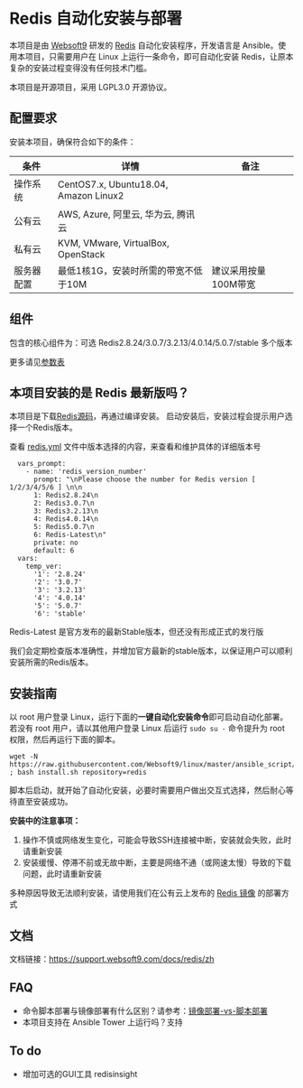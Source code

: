 
# Redis 自动化安装与部署

本项目是由 [Websoft9](https://www.websoft9.com) 研发的 [Redis](https://redis.io/) 自动化安装程序，开发语言是 Ansible。使用本项目，只需要用户在 Linux 上运行一条命令，即可自动化安装 Redis，让原本复杂的安装过程变得没有任何技术门槛。  

本项目是开源项目，采用 LGPL3.0 开源协议。

## 配置要求

安装本项目，确保符合如下的条件：

| 条件       | 详情       | 备注  |
| ------------ | ------------ | ----- |
| 操作系统       | CentOS7.x, Ubuntu18.04, Amazon Linux2       |    |
| 公有云| AWS, Azure, 阿里云, 华为云, 腾讯云 |  |
| 私有云|  KVM, VMware, VirtualBox, OpenStack |  |
| 服务器配置 | 最低1核1G，安装时所需的带宽不低于10M |  建议采用按量100M带宽 |

## 组件

包含的核心组件为：可选 Redis2.8.24/3.0.7/3.2.13/4.0.14/5.0.7/stable 多个版本

更多请见[参数表](/docs/zh/stack-components.md)

## 本项目安装的是 Redis 最新版吗？

本项目是下载[Redis源码](http://download.redis.io/releases/)，再通过编译安装。 启动安装后，安装过程会提示用户选择一个Redis版本。

查看 [redis.yml](/redis.yml) 文件中版本选择的内容，来查看和维护具体的详细版本号

```
  vars_prompt:
    - name: 'redis_version_number'
      prompt: "\nPlease choose the number for Redis version [ 1/2/3/4/5/6 ] \n\n
      1: Redis2.8.24\n
      2: Redis3.0.7\n
      3: Redis3.2.13\n
      4: Redis4.0.14\n
      5: Redis5.0.7\n
      6: Redis-Latest\n"
      private: no
      default: 6
  vars:
    temp_ver:
      '1': '2.8.24'
      '2': '3.0.7'
      '3': '3.2.13'
      '4': '4.0.14'
      '5': '5.0.7'
      '6': 'stable'
```

Redis-Latest 是官方发布的最新Stable版本，但还没有形成正式的发行版  

我们会定期检查版本准确性，并增加官方最新的stable版本，以保证用户可以顺利安装所需的Redis版本。

## 安装指南

以 root 用户登录 Linux，运行下面的**一键自动化安装命令**即可启动自动化部署。若没有 root 用户，请以其他用户登录 Linux 后运行 `sudo su -` 命令提升为 root 权限，然后再运行下面的脚本。

```
wget -N https://raw.githubusercontent.com/Websoft9/linux/master/ansible_script/install.sh ; bash install.sh repository=redis
```

脚本后启动，就开始了自动化安装，必要时需要用户做出交互式选择，然后耐心等待直至安装成功。

**安装中的注意事项：**  

1. 操作不慎或网络发生变化，可能会导致SSH连接被中断，安装就会失败，此时请重新安装
2. 安装缓慢、停滞不前或无故中断，主要是网络不通（或网速太慢）导致的下载问题，此时请重新安装

多种原因导致无法顺利安装，请使用我们在公有云上发布的 [Redis 镜像](https://apps.websoft9.com/redis) 的部署方式


## 文档

文档链接：https://support.websoft9.com/docs/redis/zh

## FAQ

- 命令脚本部署与镜像部署有什么区别？请参考：[镜像部署-vs-脚本部署](https://support.websoft9.com/docs/faq/zh/bz-product.html#镜像部署-vs-脚本部署)
- 本项目支持在 Ansible Tower 上运行吗？支持

## To do

* 增加可选的GUI工具 redisinsight
